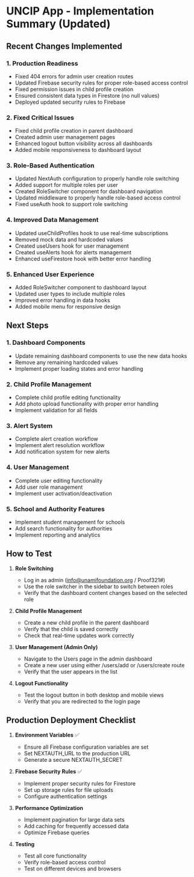 # UNCIP App - Implementation Summary (Updated)

## Recent Changes Implemented

### 1. Production Readiness
- Fixed 404 errors for admin user creation routes
- Updated Firebase security rules for proper role-based access control
- Fixed permission issues in child profile creation
- Ensured consistent data types in Firestore (no null values)
- Deployed updated security rules to Firebase

### 2. Fixed Critical Issues
- Fixed child profile creation in parent dashboard
- Created admin user management pages
- Enhanced logout button visibility across all dashboards
- Added mobile responsiveness to dashboard layout

### 3. Role-Based Authentication
- Updated NextAuth configuration to properly handle role switching
- Added support for multiple roles per user
- Created RoleSwitcher component for dashboard navigation
- Updated middleware to properly handle role-based access control
- Fixed useAuth hook to support role switching

### 4. Improved Data Management
- Updated useChildProfiles hook to use real-time subscriptions
- Removed mock data and hardcoded values
- Created useUsers hook for user management
- Created useAlerts hook for alerts management
- Enhanced useFirestore hook with better error handling

### 5. Enhanced User Experience
- Added RoleSwitcher component to dashboard layout
- Updated user types to include multiple roles
- Improved error handling in data hooks
- Added mobile menu for responsive design

## Next Steps

### 1. Dashboard Components
- Update remaining dashboard components to use the new data hooks
- Remove any remaining hardcoded values
- Implement proper loading states and error handling

### 2. Child Profile Management
- Complete child profile editing functionality
- Add photo upload functionality with proper error handling
- Implement validation for all fields

### 3. Alert System
- Complete alert creation workflow
- Implement alert resolution workflow
- Add notification system for new alerts

### 4. User Management
- Complete user editing functionality
- Add user role management
- Implement user activation/deactivation

### 5. School and Authority Features
- Implement student management for schools
- Add search functionality for authorities
- Implement reporting and analytics

## How to Test

1. **Role Switching**
   - Log in as admin (info@unamifoundation.org / Proof321#)
   - Use the role switcher in the sidebar to switch between roles
   - Verify that the dashboard content changes based on the selected role

2. **Child Profile Management**
   - Create a new child profile in the parent dashboard
   - Verify that the child is saved correctly
   - Check that real-time updates work correctly

3. **User Management (Admin Only)**
   - Navigate to the Users page in the admin dashboard
   - Create a new user using either /users/add or /users/create route
   - Verify that the user appears in the list

4. **Logout Functionality**
   - Test the logout button in both desktop and mobile views
   - Verify that you are redirected to the login page

## Production Deployment Checklist

1. **Environment Variables** ✅
   - Ensure all Firebase configuration variables are set
   - Set NEXTAUTH_URL to the production URL
   - Generate a secure NEXTAUTH_SECRET

2. **Firebase Security Rules** ✅
   - Implement proper security rules for Firestore
   - Set up storage rules for file uploads
   - Configure authentication settings

3. **Performance Optimization**
   - Implement pagination for large data sets
   - Add caching for frequently accessed data
   - Optimize Firebase queries

4. **Testing**
   - Test all core functionality
   - Verify role-based access control
   - Test on different devices and browsers